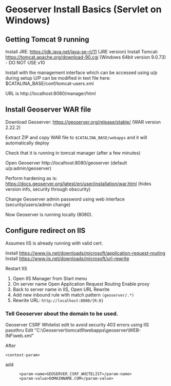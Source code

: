 # Geoserver Install Basics (Servlet on Windows)

## Getting Tomcat 9 running

Install JRE: https://jdk.java.net/java-se-ri/11 (JRE version)
Install Tomcat: https://tomcat.apache.org/download-90.cgi (Windows 64bit version 9.0.73) - DO NOT USE v10

Install with the management interface which can be accessed using u/p during setup
U/P can be modified in text file here:
$CATALINA_BASE/conf/tomcat-users.xml

URL is http://localhost:8080/manager/html

## Install Geoserver WAR file

Download Geoserver: https://geoserver.org/release/stable/ (WAR version 2.22.2)

Extract ZIP and copy WAR file to `$CATALINA_BASE/webapps` and it will automatically deploy

Check that it is running in tomcat manager (after a few minutes)

Open Geoserver http://localhost:8080/geoserver (default u/p:admin/geoserver)

Perform hardening as is: https://docs.geoserver.org/latest/en/user/installation/war.html
(hides version info, security through obscurity)

Change Geoserver admin password using web interface (security/users/admin change)

Now Geoserver is running locally (8080). 

## Configure redirect on IIS

Assumes IIS is already running with valid cert. 

Install https://www.iis.net/downloads/microsoft/application-request-routing
Install https://www.iis.net/downloads/microsoft/url-rewrite

Restart IIS
1. Open IIS Manager from Start menu
2. On server name Open Application Request Routing Enable proxy
3. Back to server name in IIS, Open URL Rewrite
4. Add new inbound rule with match pattern `(geoserver/.*)`
5. Rewrite URL: `http://localhost:8080/{R:0}`

### Tell Geoserver about the domain to be used. 

Geoserver CSRF Whitelist edit to avoid security 403 errors using IIS passthru
Edit "C:\Geoserver\tomcat9\webapps\geoserver\WEB-INF\web.xml"

After   

`<context-param>`

add
```
	  <param-name>GEOSERVER_CSRF_WHITELIST</param-name>
	  <param-value>DOMAINNAME.COM</param-value>
```
